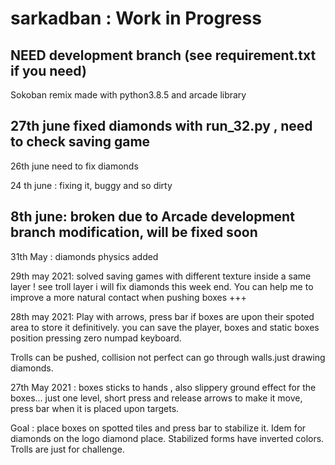 # sarkadban : Work in Progress
NEED development branch (see requirement.txt if you need)
-----

Sokoban remix made with python3.8.5 and arcade library

27th june fixed diamonds with run_32.py , need to check saving game
-----------

26th june need to fix diamonds


24 th june : fixing it, buggy and so dirty


8th june: broken due to Arcade development branch modification, will be fixed soon
--------

31th May : diamonds physics added

29th may 2021: solved saving games with different texture inside a same layer ! see troll layer
i will fix diamonds this week end. You can help me to improve a more natural contact when pushing boxes +++


28th may 2021:  Play with arrows, press bar if boxes are upon their spoted area to store it definitively.
you can save the player, boxes and static boxes position pressing zero numpad keyboard.

Trolls can be pushed, collision not perfect can go through walls.just drawing  diamonds.


27th May 2021 : boxes sticks to hands , also slippery ground effect for the boxes... 
just one level, short press and release arrows to make it move, press bar when it is placed upon targets.

Goal : place boxes on spotted tiles and press bar to stabilize it. Idem for diamonds on the logo diamond place.
Stabilized forms have inverted colors.
Trolls are just for challenge.
